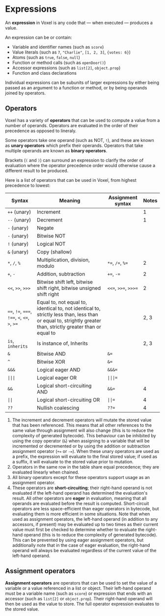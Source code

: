# Expressions
An **expression** in Voxel is any code that — when executed — produces a value.

An expression can be or contain:

* Variable and identifier names (such as `score`)
* Value literals (such as `7`, `"Charlie"`, `[1, 2, 3]`, `{votes: 6}`)
* Atoms (such as `true`, `false`, `null`)
* Function or method calls (such as `openDoor()`)
* Accessor expressions (such as `list[2]`, `object.prop`)
* Function and class declarations

Individual expressions can be subunits of larger expressions by either being passed as an argument to a function or method, or by being operands joined by operators.

## Operators
Voxel has a variety of **operators** that can be used to compute a value from a number of operands. Operators are evaluated in the order of their precedence as opposed to lineraly.

Some operators take one operand (such as NOT, `!`), and these are known as **unary operators** which prefix their operands. Operators that take multiple operands are known as **binary operators**.

Brackets (`(` and `)`) can surround an expression to clarify the order of evaluation where the operator precedence order would otherwise cause a different result to be produced.

Here is a list of operators that can be used in Voxel, from highest precedence to lowest:

| Syntax | Meaning | Assignment syntax | Notes |
|-|-|-|-|
| `++` (unary) | Increment |  | 1 |
| `--` (unary) | Decrement |  | 1 |
| `-` (unary) | Negate |  |  |
| `-` (unary) | Bitwise NOT |  |  |
| `!` (unary) | Logical NOT |  |  |
| `&` (unary) | Copy (shallow) |  |  |
| `*`, `/`, `%` | Multiplication, division, modulo | `*=`, `/=`, `%=` | 2 |
| `+`, `-` | Addition, subtraction | `+=`, `-=` | 2 |
| `<<`, `>>`, `>>>` | Bitwise shift left, bitwise shift right, bitwise unsigned shift right | `<<=`, `>>=`, `>>>=` | 2 |
| `==`, `!=`, `===`, `!==`, `<`, `<=`, `>`, `>=` | Equal to, not equal to, identical to, not identical to, strictly less than, less than or equal to, strightly greater than, strictly greater than or equal to |  | 2, 3 |
| `is`, `inherits` | Is instance of, Inherits |  | 2, 3 |
| `&` | Bitwise AND | `&=` |  |
| `^` | Bitwise XOR | `&=` |  |
| `&&&` | Logical eager AND | `&&&=` |  |
| `\|\|\|` | Logical eager OR | `\|\|\|=` |  |
| `&&` | Logical short-circuiting AND | `&&=` | 4 |
| `\|\|` | Logical short-circuiting OR | `\|\|=` | 4 |
| `??` | Nullish coalescing | `??=` | 4 |

1. The increment and decrement operators will mutate the stored value that has been referenced. This means that all other references to the same value through assignment will also change (this is to reduce the complexity of generated bytecode). This behaviour can be inhibited by using the copy operator (`&`) when assigning to a variable that will be incremented or decremented or by using the addition or subtraction assignment operator (`+=` or `-=`). When these unary operators are used as a prefix, the expression will evaluate to the final stored value; if used as a suffix, it will evaluate to the stored value prior to mutation.
2. Operators in the same row in the table share equal precedence; they are evaluated linearly when chained.
3. All binary operators except for these operators support usage as an assignment operator.
4. These operators are **short-circuiting**; their right-hand operand is not evaluated if the left-hand operand has determined the evaluation's result. All other operators are **eager** in evaluation, meaning that all operands are evaluated before the result is computed. Short-circuit operators are less space-efficient than eager operators in bytecode, but evaluating them is more efficient in some situations. Note that when used as assignment operators, the left-hand operand (in addition to any accessors, if present) may be evaluated up to two times as their current value must first be checked to determine whether to evaluate the right-hand operand (this is to reduce the complexity of generated bytecode). This can be prevented by using eager assignment operators, but additionally note that in the case of eager evaluation, the right-hand operand will always be evaluated regardless of the current value of the left-hand operand.

## Assignment operators
**Assignment operators** are operators that can be used to set the value of a variable or a value referenced in a list or object. Their left-hand operand must be a variable name (such as `score`) or expression that ends with an accessor (such as `list[2]` or `object.prop`). Their right-hand operand will then be used as the value to store. The full operator expression evaluates to the stored value.